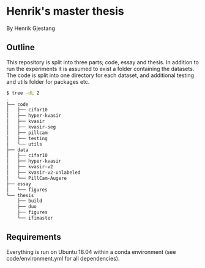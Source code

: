 # Henrik's master thesis
By Henrik Gjestang

## Outline
This repository is split into three parts; code, essay and thesis. In addition to run the experiments it is assumed to exist a folder containing the datasets. The code is split into one directory for each dataset, and additional testing and utils folder for packages etc.

```bash
$ tree -dL 2
.
├── code
│   ├── cifar10
│   ├── hyper-kvasir
│   ├── kvasir
│   ├── kvasir-seg
│   ├── pillcam
│   ├── testing
│   └── utils
├── data
│   ├── cifar10
│   ├── hyper-kvasir
│   ├── kvasir-v2
│   ├── kvasir-v2-unlabeled
│   └── PillCam-Augere
├── essay
│   └── figures
└── thesis
    ├── build
    ├── duo
    ├── figures
    └── ifimaster
```

## Requirements
Everything is run on Ubuntu 18.04 within a conda environment (see code/environment.yml for all dependencies).
